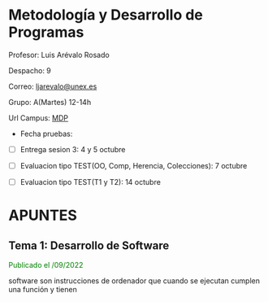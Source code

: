 # Metodología y Desarrollo de Programas

Profesor: Luis Arévalo Rosado

Despacho: 9

Correo: ljarevalo@unex.es

Grupo: A(Martes) 12-14h

Url Campus: [MDP](https://campusvirtual.unex.es/zonauex/avuex/course/view.php?id=11403)

- Fecha pruebas: 
- [ ] Entrega sesion 3: 4 y 5 octubre
- [ ] Evaluacion tipo TEST(OO, Comp, Herencia, Colecciones): 7 octubre
- [ ] Evaluacion tipo TEST(T1 y T2): 14 octubre 


# APUNTES
## Tema 1: Desarrollo de Software
<p style="color: green">Publicado el /09/2022</p>
software son instrucciones de ordenador que cuando se ejecutan cumplen una función y tienen 